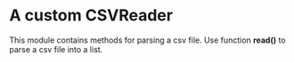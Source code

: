# A custom CSVReader

This module contains methods for parsing a csv file.
Use function **read()**  to parse a csv file into a list.
